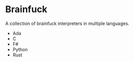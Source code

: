 # Brainfuck


A collection of brainfuck interpreters in multiple languages. 

* Ada
* C
* F#
* Python
* Rust
